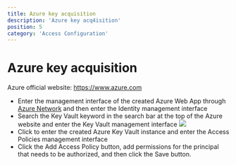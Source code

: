 ```yaml
---
title: Azure key acquisition
description: 'Azure key acq4isition'
position: 5
category: 'Access Configuration'
---
```

# Azure key acquisition

Azure official website: https://www.azure.com

- Enter the management interface of the created Azure Web App through [Azure Network](https://portal.azure.com/) and then enter the Identity management interface
- Search the Key Vault keyword in the search bar at the top of the Azure website and enter the Key Vault management interface
    ![](https://images.devsapp.cn/access/azure-page.jpg)
- Click to enter the created Azure Key Vault instance and enter the Access Policies management interface
- Click the Add Access Policy button, add permissions for the principal that needs to be authorized, and then click the Save button.